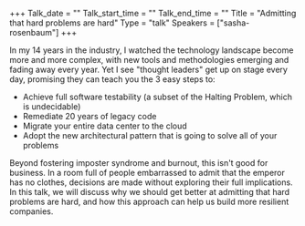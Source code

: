 +++
Talk_date = ""
Talk_start_time = ""
Talk_end_time = ""
Title = "Admitting that hard problems are hard"
Type = "talk"
Speakers = ["sasha-rosenbaum"]
+++


In my 14 years in the industry, I watched the technology landscape become more and more complex, with new tools and methodologies emerging and fading away every year.  Yet I see "thought leaders" get up on stage every day, promising they can teach you the 3 easy steps to:

- Achieve full software testability (a subset of the Halting Problem, which is undecidable)
- Remediate 20 years of legacy code
- Migrate your entire data center to the cloud
- Adopt the new architectural pattern that is going to solve all of your problems

Beyond fostering imposter syndrome and burnout, this isn't good for business. In a room full of people embarrassed to admit that the emperor has no clothes, decisions are made without exploring their full implications.
In this talk, we will discuss why we should get better at admitting that hard problems are hard, and how this approach can help us build more resilient companies.
